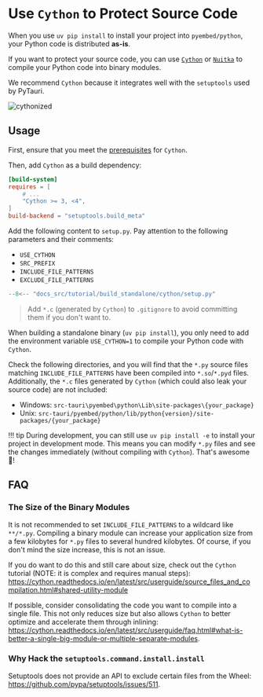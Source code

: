 # Use `Cython` to Protect Source Code

When you use `uv pip install` to install your project into `pyembed/python`, your Python code is distributed **as-is**.

If you want to protect your source code, you can use [`Cython`](https://github.com/cython/cython/) or [`Nuitka`](https://github.com/Nuitka/Nuitka/) to compile your Python code into binary modules.

We recommend `Cython` because it integrates well with the `setuptools` used by PyTauri.

![cythonized](https://github.com/user-attachments/assets/d4ecc6ae-b27f-4b8a-ad3e-28d406cd6ead)

## Usage

First, ensure that you meet the [prerequisites](https://cython.readthedocs.io/en/latest/src/quickstart/install.html#installing-cython) for `Cython`.

Then, add `Cython` as a build dependency:

```toml title="src-tauri/pyproject.toml"
[build-system]
requires = [
    # ...
    "Cython >= 3, <4",
]
build-backend = "setuptools.build_meta"
```

Add the following content to `setup.py`. Pay attention to the following parameters and their comments:

- `USE_CYTHON`
- `SRC_PREFIX`
- `INCLUDE_FILE_PATTERNS`
- `EXCLUDE_FILE_PATTERNS`

```python title="src-tauri/setup.py"
--8<-- "docs_src/tutorial/build_standalone/cython/setup.py"
```

> Add `*.c` (generated by `Cython`) to `.gitignore` to avoid committing them if you don't want to.

When building a standalone binary (`uv pip install`), you only need to add the environment variable `USE_CYTHON=1` to compile your Python code with `Cython`.

Check the following directories, and you will find that the `*.py` source files matching `INCLUDE_FILE_PATTERNS` have been compiled into `*.so`/`*.pyd` files. Additionally, the `*.c` files generated by `Cython` (which could also leak your source code) are not included:

- Windows: `src-tauri\pyembed\python\Lib\site-packages\{your_package}`
- Unix: `src-tauri/pyembed/python/lib/python{version}/site-packages/{your_package}`

!!! tip
    During development, you can still use `uv pip install -e` to install your project in development mode. This means you can modify `*.py` files and see the changes immediately (without compiling with `Cython`). That's awesome 🎉!

## FAQ

### The Size of the Binary Modules

It is not recommended to set `INCLUDE_FILE_PATTERNS` to a wildcard like `**/*.py`. Compiling a binary module can increase your application size from a few kilobytes for `*.py` files to several hundred kilobytes. Of course, if you don't mind the size increase, this is not an issue.

If you do want to do this and still care about size, check out the `Cython` tutorial (NOTE: it is complex and requires manual steps): <https://cython.readthedocs.io/en/latest/src/userguide/source_files_and_compilation.html#shared-utility-module>

If possible, consider consolidating the code you want to compile into a single file. This not only reduces size but also allows `Cython` to better optimize and accelerate them through inlining: <https://cython.readthedocs.io/en/latest/src/userguide/faq.html#what-is-better-a-single-big-module-or-multiple-separate-modules>.

### Why Hack the `setuptools.command.install.install`

Setuptools does not provide an API to exclude certain files from the Wheel: <https://github.com/pypa/setuptools/issues/511>.
